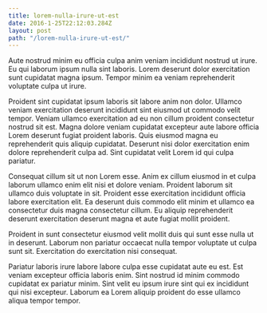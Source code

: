 ```yaml
---
title: lorem-nulla-irure-ut-est
date: 2016-1-25T22:12:03.284Z
layout: post
path: "/lorem-nulla-irure-ut-est/"
---
```


Aute nostrud minim eu officia culpa anim veniam incididunt nostrud ut irure. Eu qui laborum ipsum nulla sint laboris. Lorem deserunt dolor exercitation sunt cupidatat magna ipsum. Tempor minim ea veniam reprehenderit voluptate culpa ut irure.

Proident sint cupidatat ipsum laboris sit labore anim non dolor. Ullamco veniam exercitation deserunt incididunt sint eiusmod ut commodo velit tempor. Veniam ullamco exercitation ad eu non cillum proident consectetur nostrud sit est. Magna dolore veniam cupidatat excepteur aute labore officia Lorem deserunt fugiat proident laboris. Quis eiusmod magna eu reprehenderit quis aliquip cupidatat. Deserunt nisi dolor exercitation enim dolore reprehenderit culpa ad. Sint cupidatat velit Lorem id qui culpa pariatur.

Consequat cillum sit ut non Lorem esse. Anim ex cillum eiusmod in et culpa laborum ullamco enim elit nisi et dolore veniam. Proident laborum sit ullamco duis voluptate in sit. Proident esse exercitation incididunt officia labore exercitation elit. Ea deserunt duis commodo elit minim et ullamco ea consectetur duis magna consectetur cillum. Eu aliquip reprehenderit deserunt exercitation deserunt magna et aute fugiat mollit proident.

Proident in sunt consectetur eiusmod velit mollit duis qui sunt esse nulla ut in deserunt. Laborum non pariatur occaecat nulla tempor voluptate ut culpa sunt sit. Exercitation do exercitation nisi consequat.

Pariatur laboris irure labore labore culpa esse cupidatat aute eu est. Est veniam excepteur officia laboris enim. Sint nostrud id minim commodo cupidatat ex pariatur minim. Sint velit eu ipsum irure sint qui ex incididunt qui nisi excepteur. Laborum ea Lorem aliquip proident do esse ullamco aliqua tempor tempor.